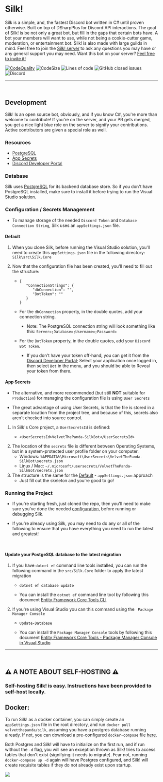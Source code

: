 # Silk! 
Silk is a simple, and, the fastest Discord bot written in C# until proven otherwise. Built on top of DSharpPlus for Discord API interactions. The goal of Silk! is be not only a great bot, but fill in the gaps that certain bots have. A bot your members will want to use, while not being a cookie-cutter game, moderation, or entertainment bot. Silk! is also made with large guilds in mind. Feel free to join the [Silk! server](https://discord.gg/HZfZb95) to ask any questions you may have or any general support you may need. Want this bot on your server? [Feel free to invite it!](https://discord.com/api/oauth2/authorize?client_id=721514294587424888&permissions=502656214&scope=bot)

[![CodeQuality](https://www.codefactor.io/repository/github/velvetthepanda/silk/badge)](https://www.codefactor.io/repository/github/velvetthepanda/silk)
![CodeSize](https://img.shields.io/github/languages/code-size/VelvetThePanda/Silk)
![Lines of code](https://img.shields.io/tokei/lines/github/VelvetThePanda/Silk)
![GitHub closed issues](https://img.shields.io/github/issues-closed-raw/VelvetThePanda/Silk)
![Discord](https://img.shields.io/discord/721518523704410202)
<br/>

---

<br/>

## Development 
Silk! Is an open source bot, obviously, and if you know C#, you're more than welcome to contribute! If you're on the server, and your PR gets merged, you get a nice light blue role on the server to signify your contributions. Active contributors are given a special role as well.

### **Resources**
- [PostgreSQL](https://www.postgresql.org/)
- [App Secrets](https://docs.microsoft.com/en-us/aspnet/core/security/app-secrets)
- [Discord Developer Portal](https://discord.com/developers)

### **Database**
Silk uses [PostgreSQL](https://www.postgresql.org/) for its backend database store. So if you don't have PostgreSQL installed, make sure to install it before trying to run the Visual Studio solution.

### **Configuration / Secrets Management**
- To manage storage of the needed ```Discord Token``` and ```Database Connection String```, Silk uses an ```appSettings.json``` file.

#### **Default**
1. When you clone Silk, before running the Visual Studio solution, you'll need to create this ```appSettings.json``` file in the following directory: ```Silk\src\Silk.Core```

2. Now that the configuration file has been created, you'll need to fill out the structure:
    - ```
      {
         "ConnectionStrings": {
            "dbConnection": "",
            "BotToken": ""
         }
      }
      ```
   - For the ```dbConnection``` property, in the double quotes, add your connection string.
      - Note: The PostgreSQL connection string will look something like this: ```Server=;Database=;Username=;Password=```
   
   - For the ```BotToken``` property, in the double quotes, add your ```Discord Bot Token```. 
     - If you don't have your token off-hand, you can get it from the [Discord Developer Portal](https://discord.com/developers); Select your application once logged in, then select ```Bot``` in the menu, and you should be able to Reveal your token from there.

#### **App Secrets**
- The alternative, and more recommended (but still **NOT** suitable for ```Production```) for managing the configuration file is using ```User Secrets```

- The great advantage of using User Secrets, is that the file is stored in a separate location from the project tree, and because of this, secrets also aren't checked into source control.

1. In Silk's Core project, a ```UserSecretsId``` is defined:
   - ```
     <UserSecretsId>VelvetThePanda-SilkBot</UserSecretsId>
     ```
2. The location of the ```secrets``` file is different between Operating Systems, but in a system-protected user profile folder on your computer.
   - Windows: ```%APPDATA%\Microsoft\UserSecrets\VelvetThePanda-SilkBot\secrets.json```
   - Linux / Mac: ```~/.microsoft/usersecrets/VelvetThePanda-SilkBot/secrets.json```
3. The structure is the same for the [Default](#default) - ```appSettings.json``` approach
   - Just fill out the skeleton and you're good to go!


### Running the Project

- If you're starting fresh, just cloned the repo, then you'll need to make sure you've done the needed [configuration](#configuration--secrets-management), before running or debugging Silk.


- If you're already using Silk, you may need to do any or all of the following to ensure that you have everything you need to run the latest and greatest!

<br/>

#### Update your PostgeSQL database to the latest migration
1. If you have `dotnet ef` command line tools installed, you can run the following command in the ```src/Silk.Core``` folder to apply the latest migration
   - ```
     dotnet ef database update
     ``` 
   - You can install the `dotnet ef` command line tool by following this document [Entity Framework Core Tools CLI](https://docs.microsoft.com/en-us/ef/core/cli/dotnet)

2. If you're using Visual Studio you can this command using the ` Package Manager Console`
   - ```
     Update-Database
     ``` 
   - You can install the `Package Manager Console` tools by following this document [Entity Framework Core Tools - Package Manager Console in Visual Studio](https://docs.microsoft.com/en-us/ef/core/cli/powershell)

---

<br/>

## ⚠️ A NOTE ABOUT SELF-HOSTING ⚠️
### Self-hosting Silk! is easy. Instructions have been provided to self-host locally.
## Docker: 
To run Silk! as a docker container, you can simply create an `appSettings.json` file in the root directory, and run `docker pull velvetthepanda/silk`, assuming you have a postgres database running already. If not, you can download a pre-configured `docker-compose` file [here](https://files.velvetthepanda.dev/docker-compose.yml). 

Both Postgres and Silk! will have to initialize on the first run, and if run without the `-d` flag, you will see an exception thrown as Silk! tries to access tables that don't exist (signifying it needs to migrate). Fear not, running `docker-compose up -d` again will have Postgres configured, and Silk! will create requisite tables if they do not already exist upon startup.

![](https://velvet.is-ne.at/mQW3nC.png)

